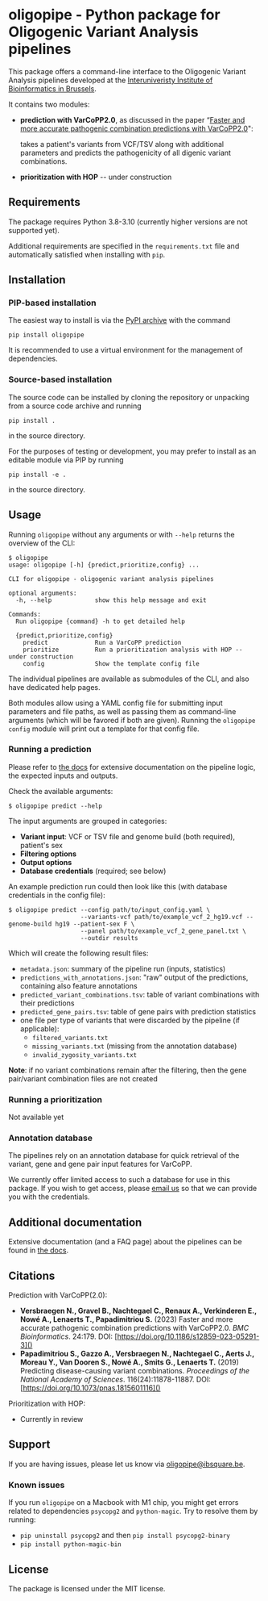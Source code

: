 # oligopipe - Python package for Oligogenic Variant Analysis pipelines

This package offers a command-line interface to the Oligogenic Variant Analysis pipelines 
developed at the [Interuniveristy Institute of Bioinformatics in Brussels](https://ibsquare.be).

It contains two modules:
* **prediction with VarCoPP2.0**, as discussed in the paper “[Faster and more accurate pathogenic combination predictions with VarCoPP2.0](https://doi.org/10.1186/s12859-023-05291-3)":
  
   takes a patient's variants from VCF/TSV along with additional parameters and predicts the pathogenicity of all digenic variant combinations. 

* **prioritization with HOP** -- under construction


## Requirements

The package requires Python 3.8-3.10 (currently higher versions are not supported yet). 

Additional requirements are specified in the `requirements.txt` file and automatically satisfied when installing with `pip`.

## Installation

### PIP-based installation

The easiest way to install is via the [PyPI archive](https://pypi.org/project/oligopipe/) with the command

    pip install oligopipe

It is recommended to use a virtual environment for the management of dependencies.

### Source-based installation

The source code can be installed by cloning the repository or unpacking from a source code archive and running

    pip install .

in the source directory.

For the purposes of testing or development, you may prefer to install as an editable module via PIP by running

    pip install -e .

in the source directory.

## Usage

Running `oligopipe` without any arguments or with `--help` returns the overview of the CLI:

    $ oligopipe
    usage: oligopipe [-h] {predict,prioritize,config} ...
    
    CLI for oligopipe - oligogenic variant analysis pipelines
    
    optional arguments:
      -h, --help            show this help message and exit
    
    Commands:
      Run oligopipe {command} -h to get detailed help
    
      {predict,prioritize,config}
        predict             Run a VarCoPP prediction
        prioritize          Run a prioritization analysis with HOP -- under construction
        config              Show the template config file


The individual pipelines are available as submodules of the CLI, and also have dedicated help pages.

Both modules allow using a YAML config file for submitting input parameters and file paths, 
as well as passing them as command-line arguments (which will be favored if both are given). 
Running the `oligopipe config` module will print out a template for that config file.

### Running a prediction

Please refer to [the docs](https://oligogenic.github.io/oligopipe-docs/) for extensive documentation on the pipeline logic, the expected inputs and outputs.

Check the available arguments:

    $ oligopipe predict --help

The input arguments are grouped in categories:
* **Variant input**: VCF or TSV file and genome build (both required), patient's sex
* **Filtering options**
* **Output options**
* **Database credentials** (required; see below)

An example prediction run could then look like this (with database credentials in the config file):

    $ oligopipe predict --config path/to/input_config.yaml \
                        --variants-vcf path/to/example_vcf_2_hg19.vcf --genome-build hg19 --patient-sex F \
                        --panel path/to/example_vcf_2_gene_panel.txt \
                        --outdir results 

Which will create the following result files:
* `metadata.json`: summary of the pipeline run (inputs, statistics)
* `predictions_with_annotations.json`: "raw" output of the predictions, containing also feature annotations 
* `predicted_variant_combinations.tsv`: table of variant combinations with their predictions
* `predicted_gene_pairs.tsv`: table of gene pairs with prediction statistics
* one file per type of variants that were discarded by the pipeline (if applicable):
  * `filtered_variants.txt`
  * `missing_variants.txt` (missing from the annotation database)
  * `invalid_zygosity_variants.txt`

**Note**: if no variant combinations remain after the filtering, then the gene pair/variant combination files are not created

### Running a prioritization
Not available yet

### Annotation database
The pipelines rely on an annotation database for quick retrieval of the variant, gene and gene pair input features for VarCoPP.

We currently offer limited access to such a database for use in this package. 
If you wish to get access, please [email us](mailto:oligopipe@ibsquare.be) so that we can provide you with the credentials.


## Additional documentation

Extensive documentation (and a FAQ page) about the pipelines can be found in [the docs](https://oligogenic.github.io/oligopipe-docs/).

## Citations

Prediction with VarCoPP(2.0):
* **Versbraegen N., Gravel B., Nachtegael C., Renaux A., Verkinderen E., Nowé A., Lenaerts T., Papadimitriou S.** (2023) Faster and more accurate pathogenic combination predictions with VarCoPP2.0. _BMC Bioinformatics_. 24:179. DOI: [https://doi.org/10.1186/s12859-023-05291-3]()
* **Papadimitriou S., Gazzo A., Versbraegen N., Nachtegael C., Aerts J., Moreau Y., Van Dooren S., Nowé A., Smits G., Lenaerts T.** (2019) Predicting disease-causing variant combinations. _Proceedings of the National Academy of Sciences_. 116(24):11878-11887. DOI: [https://doi.org/10.1073/pnas.1815601116]()

Prioritization with HOP:
* Currently in review


## Support

If you are having issues, please let us know via [oligopipe@ibsquare.be](mailto:oligopipe@ibsquare.be).

### Known issues
If you run `oligopipe` on a Macbook with M1 chip, you might get errors related to dependencies `psycopg2` and `python-magic`.
Try to resolve them by running:
* `pip uninstall psycopg2` and then `pip install psycopg2-binary`
* `pip install python-magic-bin`

## License

The package is licensed under the MIT license.
